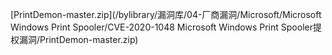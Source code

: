 [PrintDemon-master.zip](/bylibrary/漏洞库/04-厂商漏洞/Microsoft/Microsoft Windows Print Spooler/CVE-2020-1048 Microsoft Windows Print Spooler提权漏洞/PrintDemon-master.zip)
